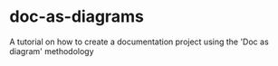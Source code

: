 # doc-as-diagrams
A tutorial on how to create a documentation project using the 'Doc as diagram' methodology
